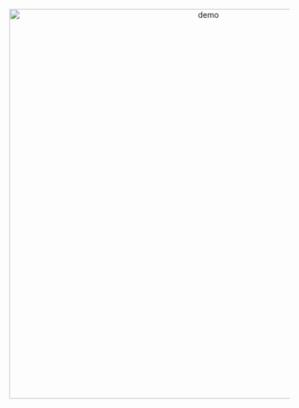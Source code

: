 <p align="center">
  <img width="700" align="center" src="https://github.com/Undanaicht/Dorukuz-Ai-Solver-Scam/blob/main/Telegram_Cvq81uTAvQ.gif" alt="demo"/>
</p>
